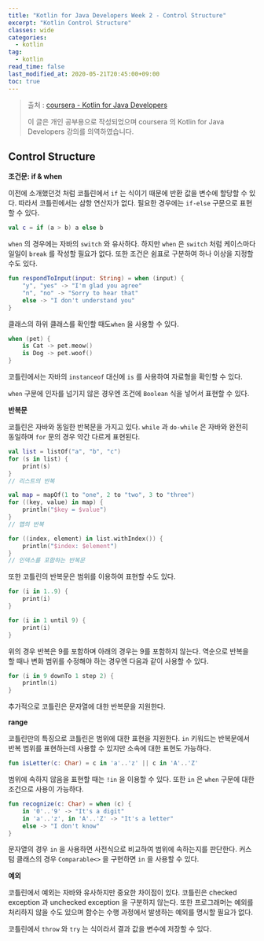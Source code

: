 ```yaml
---
title: "Kotlin for Java Developers Week 2 - Control Structure"
excerpt: "Kotlin Control Structure"
classes: wide
categories: 
  - kotlin
tag:
  - kotlin
read_time: false
last_modified_at: 2020-05-21T20:45:00+09:00
toc: true
---
```


> 출처 : [coursera - Kotlin for Java Developers](https://www.coursera.org/learn/kotlin-for-java-developers/lecture/P62Ej/from-java-to-kotlin)
>
> 이 글은 개인 공부용으로 작성되었으며 coursera 의  Kotlin for Java Developers 강의를 의역하였습니다.



## Control Structure

**조건문: if & when**

이전에 소개했던것 처럼 코틀린에서 `if` 는 식이기 때문에 반환 값을 변수에 할당할 수 있다. 따라서 코틀린에서는 삼항 연산자가 없다. 필요한 경우에는 `if-else` 구문으로 표현할 수 있다.

```kotlin
val c = if (a > b) a else b
```

`when` 의 경우에는 자바의 `switch` 와 유사하다. 하지만 `when` 은 `switch` 처럼 케이스마다 일일이 `break` 를 작성할 필요가 없다. 또한 조건은 쉼표로 구분하여 하나 이상을 지정할 수도 있다.

```kotlin
fun respondToInput(input: String) = when (input) {
    "y", "yes" -> "I'm glad you agree"
    "n", "no" -> "Sorry to hear that" 
    else -> "I don't understand you"
}
```

클래스의 하위 클래스를 확인할 때도`when` 을 사용할 수 있다.

```kotlin
when (pet) {
    is Cat -> pet.meow()
    is Dog -> pet.woof()
}
```

코틀린에서는 자바의 `instanceof` 대신에 `is` 를 사용하여 자료형을 확인할 수 있다.

`when` 구문에 인자를 넘기지 않은 경우엔 조건에 `Boolean` 식을 넣어서 표현할 수 있다.

**반복문**

코틀린은 자바와 동일한 반복문을 가지고 있다. `while` 과 `do-while` 은 자바와 완전히 동일하며 `for` 문의 경우 약간 다르게 표현된다. 

```kotlin
val list = listOf("a", "b", "c")
for (s in list) {
    print(s)
}
// 리스트의 반복

val map = mapOf(1 to "one", 2 to "two", 3 to "three")
for ((key, value) in map) {
    println("$key = $value")
}
// 맵의 반복

for ((index, element) in list.withIndex()) {
    println("$index: $element")
}
// 인덱스를 포함하는 반복문
```

또한 코틀린의 반복문은 범위를 이용하여 표현할 수도 있다.

```kotlin
for (i in 1..9) {
    print(i)
}

for (i in 1 until 9) {
    print(i)
}
```

위의 경우 반복은 9를 포함하며 아래의 경우는 9를 포함하지 않는다.  역순으로 반복을 할 때나 변화 범위를 수정해야 하는 경우엔 다음과 같이 사용할 수 있다.

```kotlin
for (i in 9 downTo 1 step 2) {
    println(i)
}
```

추가적으로 코틀린은 문자열에 대한 반복문을 지원한다.

**range**

코틀린만의 특징으로 코틀린은 범위에 대한 표현을 지원한다. `in` 키워드는 반복문에서 반복 범위를 표현하는데 사용할 수 있지만 소속에 대한 표현도 가능하다.

```kotlin
fun isLetter(c: Char) = c in 'a'..'z' || c in 'A'..'Z'
```

범위에 속하지 않음을 표현할 때는 `!in` 을 이용할 수 있다. 또한 `in` 은 `when` 구문에 대한 조건으로 사용이 가능하다.

```kotlin
fun recognize(c: Char) = when (c) {
    in '0'..'9' -> "It's a digit"
    in 'a'..'z', in 'A'..'Z' -> "It's a letter"
    else -> "I don't know"
}
```

문자열의 경우 `in` 을 사용하면 사전식으로 비교하여 범위에 속하는지를 판단한다. 커스텀 클래스의 경우 `Comparable<>` 을 구현하면 `in` 을 사용할 수 있다.

**예외**

코틀린에서 예외는 자바와 유사하지만 중요한 차이점이 있다. 코틀린은 checked exception 과 unchecked exception 을 구분하지 않는다. 또한 프로그래머는 예외를 처리하지 않을 수도 있으며 함수는 수행 과정에서 발생하는 예외를 명시할 필요가 없다.

코틀린에서 `throw` 와 `try` 는 식이라서 결과 값을 변수에 저장할 수 있다.


